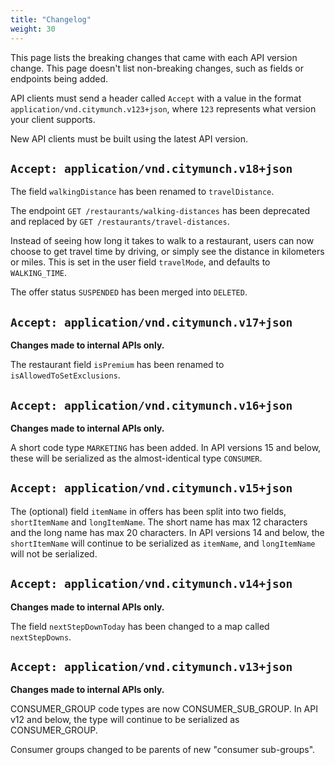 ```yaml
---
title: "Changelog"
weight: 30
---
```


This page lists the breaking changes that came with each API version change.
This page doesn't list non-breaking changes, such as fields or endpoints being added.

API clients must send a header called `Accept` with a value in the format `application/vnd.citymunch.v123+json`,
where `123` represents what version your client supports.

New API clients must be built using the latest API version.

<!-- When documenting a new version, remember to update the latest version number in `documentation.md`. -->

## `Accept: application/vnd.citymunch.v18+json`

The field `walkingDistance` has been renamed to `travelDistance`.

The endpoint `GET /restaurants/walking-distances` has been deprecated and replaced by `GET /restaurants/travel-distances`.

Instead of seeing how long it takes to walk to a restaurant, users can now choose to get travel time by driving, or simply
see the distance in kilometers or miles. This is set in the user field `travelMode`, and defaults to `WALKING_TIME`.

The offer status `SUSPENDED` has been merged into `DELETED`.

## `Accept: application/vnd.citymunch.v17+json`

**Changes made to internal APIs only.**

The restaurant field `isPremium` has been renamed to `isAllowedToSetExclusions`.

## `Accept: application/vnd.citymunch.v16+json`

**Changes made to internal APIs only.**

A short code type `MARKETING` has been added. In API versions 15 and below, these will be
serialized as the almost-identical type `CONSUMER`.

## `Accept: application/vnd.citymunch.v15+json`

The (optional) field `itemName` in offers has been split into two fields, `shortItemName` and `longItemName`.
The short name has max 12 characters and the long name has max 20 characters.
In API versions 14 and below, the `shortItemName` will continue to be serialized as `itemName`, and `longItemName`
will not be serialized.

## `Accept: application/vnd.citymunch.v14+json`

**Changes made to internal APIs only.**

The field `nextStepDownToday` has been changed to a map called `nextStepDowns`.

## `Accept: application/vnd.citymunch.v13+json`

**Changes made to internal APIs only.**

CONSUMER_GROUP code types are now CONSUMER_SUB_GROUP. In API v12 and below, the type will continue to be serialized as CONSUMER_GROUP.

Consumer groups changed to be parents of new "consumer sub-groups".

<!--
## `Accept: application/vnd.citymunch.v12+json`

Offers can now have different "types":

* `PERCENT_OFF_ANY_FOOD` - a traditional CityMunch offer, with a `startDate`, `endDate`, `startTime`,
    `endTime`, and `totalDiscount`.

* `PERCENT_OFF_SPECIFIC_ITEM` - for example "40% off pizzas, every day from 2pm-9pm" - has the
    new field `itemName` and optionally `priceBeforeDiscount`.

* `STOCK_CLEARANCE` - for example "70% off pizzas only until 9pm" - has the
    new field `itemName` and optionally `priceBeforeDiscount`. These offers have a high minimum
    discount (70%).

There is a new voucher type:

* `PERCENT_OFF_SPECIFIC_ITEM_ON_DATE` - for example "20% off any burrito" - has the usual fields
    `date`, `startTime`, `endTime` and `discount`, and additonally `itemName` and optionally
    `priceBeforeDiscount`.

In API v11 and below, only offers with type `PERCENT_OFF_ANY_FOOD` will be visible, and vouchers
with type `PERCENT_OFF_SPECIFIC_ITEM_ON_DATE` will not be visible.

## Versions 11 and below are no longer supported, so the changes are not listed

## `Accept: application/vnd.citymunch.v11+json`

The voucher field `seatsReserved` field has been renamed to `coversReserved`.

## `Accept: application/vnd.citymunch.v10+json`

The restaurant field `cuisineType` field has been renamed to `primaryTag`, and a *new* `cuisineType`
field has been added. A `businessType` field has also been added.

In versions 9 and below, the restaurant's "primary tag" will continue to serialize as `cuisineType`.

## `Accept: application/vnd.citymunch.v9+json`

The structure of the endpoint `/restaurants/search/authorised-restaurants` has changed under
the `allActiveOffers` key.

## `Accept: application/vnd.citymunch.v8+json`

This is a big release, with completely new voucher types!

The endpoint `GET /users/search/referral-code/{code}` has been deprecated and moved to
`GET /referral-codes/{code}`. The old endpoint will continue to check consumer referral codes only,
while the new endpoint will check consumer referral codes and new types like blogger codes,
restaurant-specific codes and marketing codes.

The consumer registration endpoints now accept other types of referral codes (see above) in API v8.
API v7 and below will continue to only accept consumer referral codes.

Vouchers can now have different "types":

* `PERCENT_OFF_ANY_FOOD_ON_DATE` - a traditional CityMunch voucher, with a `date`, `startTime`,
    `endTime`, `offer` and `totalDiscount`.

* `PERPETUAL_PERCENT_OFF_SPECIFIC_ITEM` - for example "20% off coffee until 31st December" - has the
    new fields `itemName` and `expiresOnDate`, keeps the traditional field `totalDiscount`, but
    does not have the traditional fields `date`, `offer`, `startTime` or `endTime`.

* `PERPETUAL_SPECIFIC_ITEM_FOR_FREE` - for example "free coffee until 31st December" - has the new
    fields `itemName` and `expiresOnDate`, but does not have the traditional fields `date`, `offer`,
    `startTime`, `endTime` or `totalDiscount`.

* `PERPETUAL_N_FOR_1` - for example "2 for 1 on any curry" - has the new fields `nFor1`, `itemName`
    and `expiresOnDate`, but does not have the traditional fields `date`, `offer`, `startTime`,
    `endTime` or `totalDiscount`.

In API v7 and below, only vouchers with type `PERCENT_OFF_ANY_FOOD_ON_DATE` will be visible.

The endpoint `/vouchers/search/own-active-or-recently-active` has been removed entirely.

The endpoint `/vouchers/search/own-first-voucher` has been removed entirely.

## `Accept: application/vnd.citymunch.v7+json`

Each offer now has a field `areGoldBonusesExcluded`. If this is true, gold bonuses (a.k.a. MunchCoins)
cannot be used when reserving a voucher for the offer.

Each offer now has a field `maximumCoversPerVoucher`. If this is non-null, voucher reservations may
not be reserved with more than this number of covers.

The offer field `lastDate` has been renamed to `endDate` to be consistent with other parts of the API.

## `Accept: application/vnd.citymunch.v6+json`

The offer fields `isActive`, `isRemoved`, and `isSuspended` have been merged into a single field
called `status`. The valid status values are `INACTIVE_BY_DEFAULT`, `ACTIVE_BY_DEFAULT`, `SUSPENDED`
and `DELETED`.

The restaurant fields `isAuthorised` and `isDeleted` have been merged into a single field called
`status`. The valid status values are `UNAUTHORISED`, `AUTHORISED` and `DELETED`.

## `Accept: application/vnd.citymunch.v5+json`

Each offer occurrence can now have a different start and end time, compared to the parent offer.

Each offer occurrence, within the object `offer.occurrences`, may now have a `startTime` and
`endTime` field. If either of these are null, assume the parent offer's start or end time.

The fields `voucher.startTime` and `voucher.endTime` should now be used when displaying a voucher's
start and end time, instead of `offer.startTime` and `offer.endTime`.

After a voucher has been reserved, it's time range can be expanded, not reduced, so existing
clients will continue to work with API v4 and below, but the voucher times will not always be
correct.

## `Accept: application/vnd.citymunch.v4+json`

The fields `geoPosition` and `gpsCoordinates` (they were the same) in restaurants objects have been renamed/combined into `geoPoint`.

## `Accept: application/vnd.citymunch.v3+json`

The field `offerInfo` in offer objects has been renamed to `occurrences`.

## `Accept: application/vnd.citymunch.v2+json`

`/offer/search-hints` response has changed from arrays of strings to arrays of objects - each object
has a name string and ID string.
-->
